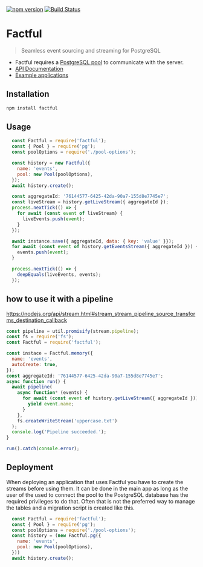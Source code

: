 [![npm version][npm-badge]][npm-link]
[![Build Status][travis-badge]][travis-link]
# Factful

> Seamless event sourcing and streaming for PostgreSQL

- Factful requires a [PostgreSQL pool] to communicate with the server.
- [API Documentation]
- [Example applications]

## Installation

```js
npm install factful
```

## Usage

```js
  const Factful = require('factful');
  const { Pool } = require('pg');
  const poolOptions = require('./pool-options');

  const history = new Factful({
    name: 'events',
    pool: new Pool(poolOptions),
  });
  await history.create();

  const aggregateId: '76144577-6425-42da-90a7-155d8e7745e7';
  const liveStream = history.getLiveStream({ aggregateId });
  process.nextTick(() => {
    for await (const event of liveStream) {
      liveEvents.push(event);
    }
  });

  await instance.save({ aggregateId, data: { key: 'value' }});
  for await (const event of history.getEventsStream({ aggregateId })) {
    events.push(event);
  }

  process.nextTick(() => {
    deepEquals(liveEvents, events);
  });
```

## how to use it with a pipeline

https://nodejs.org/api/stream.html#stream_stream_pipeline_source_transforms_destination_callback

```js
const pipeline = util.promisify(stream.pipeline);
const fs = require('fs');
const Factful = require('factful');

const instace = Factful.memory({
  name: 'events',
  autoCreate: true,
});
const aggregateId: '76144577-6425-42da-90a7-155d8e7745e7';
async function run() {
  await pipeline(
    async function* (events) {
      for await (const event of history.getLiveStream({ aggregateId })) {
        yield event.name;
      }
    },
    fs.createWriteStream('uppercase.txt')
  );
  console.log('Pipeline succeeded.');
}

run().catch(console.error);
```

## Deployment

When deploying an application that uses Factful you have to create the streams
before using them. It can be done in the main app as long as the user of the
used to connect the pool to the PostgreSQL database has the required privileges
to do that. Often that is not the preferred way to manage the tables and
a migration script is created like this.

```js
  const Factful = require('factful');
  const { Pool } = require('pg');
  const poolOptions = require('./pool-options');
  const history = (new Factful.pg({
    name: 'events',
    pool: new Pool(poolOptions),
  }))
  await history.create();
```

[PostgreSQL pool]: https://node-postgres.com/api/pool
[API Documentation]: ./docs/api.md
[Example applications]: https://github.com/agirorn/factful/tree/master/example-apps

[npm-badge]: https://badge.fury.io/js/factful.svg
[npm-link]: https://badge.fury.io/js/factful
[travis-badge]: https://travis-ci.org/agirorn/factful.svg?branch=master
[travis-link]: https://travis-ci.org/agirorn/factful
